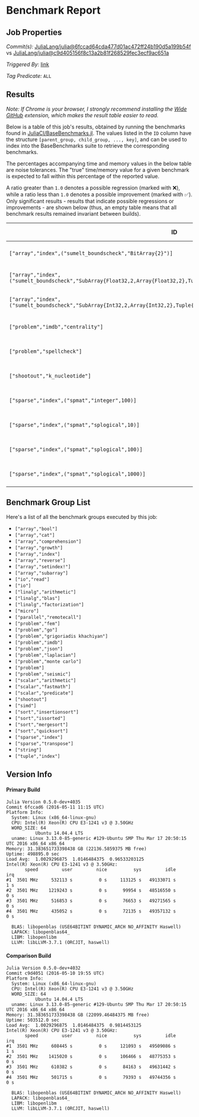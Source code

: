 # Benchmark Report

## Job Properties

*Commit(s):* [JuliaLang/julia@6fccad64cda477d01ac472ff24b190d5a199b54f](https://github.com/JuliaLang/julia/commit/6fccad64cda477d01ac472ff24b190d5a199b54f) vs [JuliaLang/julia@c9d405156f8c13a2b81f268529fec3ecf9ac651a](https://github.com/JuliaLang/julia/commit/c9d405156f8c13a2b81f268529fec3ecf9ac651a)

*Triggered By:* [link](https://github.com/JuliaLang/julia/pull/16260#issuecomment-218431340)

*Tag Predicate:* `ALL`

## Results

*Note: If Chrome is your browser, I strongly recommend installing the [Wide GitHub](https://chrome.google.com/webstore/detail/wide-github/kaalofacklcidaampbokdplbklpeldpj?hl=en)
extension, which makes the result table easier to read.*

Below is a table of this job's results, obtained by running the benchmarks found in
[JuliaCI/BaseBenchmarks.jl](https://github.com/JuliaCI/BaseBenchmarks.jl). The values
listed in the `ID` column have the structure `[parent_group, child_group, ..., key]`,
and can be used to index into the BaseBenchmarks suite to retrieve the corresponding
benchmarks.

The percentages accompanying time and memory values in the below table are noise tolerances. The "true"
time/memory value for a given benchmark is expected to fall within this percentage of the reported value.

A ratio greater than `1.0` denotes a possible regression (marked with :x:), while a ratio less
than `1.0` denotes a possible improvement (marked with :white_check_mark:). Only significant results - results
that indicate possible regressions or improvements - are shown below (thus, an empty table means that all
benchmark results remained invariant between builds).

| ID | time ratio | memory ratio |
|----|------------|--------------|
| `["array","index",("sumelt_boundscheck","BitArray{2}")]` | 1.23 (40.00%)  | 2.00 (1.00%) :x: |
| `["array","index",("sumelt_boundscheck","SubArray{Float32,2,Array{Float32,2},Tuple{UnitRange{Int64},UnitRange{Int64}},false}")]` | 2.16 (40.00%) :x: | Inf (1.00%) :x: |
| `["array","index",("sumelt_boundscheck","SubArray{Int32,2,Array{Int32,2},Tuple{UnitRange{Int64},UnitRange{Int64}},false}")]` | 2.10 (40.00%) :x: | Inf (1.00%) :x: |
| `["problem","imdb","centrality"]` | 1.03 (15.00%)  | 1.02 (1.00%) :x: |
| `["problem","spellcheck"]` | 0.94 (15.00%)  | 1.03 (1.00%) :x: |
| `["shootout","k_nucleotide"]` | 0.99 (15.00%)  | 1.13 (1.00%) :x: |
| `["sparse","index",("spmat","integer",100)]` | 1.18 (15.00%) :x: | 1.00 (1.00%)  |
| `["sparse","index",("spmat","splogical",10)]` | 1.23 (15.00%) :x: | 1.17 (1.00%) :x: |
| `["sparse","index",("spmat","splogical",100)]` | 1.04 (15.00%)  | 1.17 (1.00%) :x: |
| `["sparse","index",("spmat","splogical",1000)]` | 1.01 (15.00%)  | 1.09 (1.00%) :x: |

## Benchmark Group List

Here's a list of all the benchmark groups executed by this job:

- `["array","bool"]`
- `["array","cat"]`
- `["array","comprehension"]`
- `["array","growth"]`
- `["array","index"]`
- `["array","reverse"]`
- `["array","setindex!"]`
- `["array","subarray"]`
- `["io","read"]`
- `["io"]`
- `["linalg","arithmetic"]`
- `["linalg","blas"]`
- `["linalg","factorization"]`
- `["micro"]`
- `["parallel","remotecall"]`
- `["problem","fem"]`
- `["problem","go"]`
- `["problem","grigoriadis khachiyan"]`
- `["problem","imdb"]`
- `["problem","json"]`
- `["problem","laplacian"]`
- `["problem","monte carlo"]`
- `["problem"]`
- `["problem","seismic"]`
- `["scalar","arithmetic"]`
- `["scalar","fastmath"]`
- `["scalar","predicate"]`
- `["shootout"]`
- `["simd"]`
- `["sort","insertionsort"]`
- `["sort","issorted"]`
- `["sort","mergesort"]`
- `["sort","quicksort"]`
- `["sparse","index"]`
- `["sparse","transpose"]`
- `["string"]`
- `["tuple","index"]`

## Version Info

#### Primary Build

```
Julia Version 0.5.0-dev+4035
Commit 6fccad6 (2016-05-11 11:15 UTC)
Platform Info:
  System: Linux (x86_64-linux-gnu)
  CPU: Intel(R) Xeon(R) CPU E3-1241 v3 @ 3.50GHz
  WORD_SIZE: 64
           Ubuntu 14.04.4 LTS
  uname: Linux 3.13.0-85-generic #129-Ubuntu SMP Thu Mar 17 20:50:15 UTC 2016 x86_64 x86_64
Memory: 31.383651733398438 GB (22136.5859375 MB free)
Uptime: 498895.0 sec
Load Avg:  1.0029296875  1.0146484375  0.96533203125
Intel(R) Xeon(R) CPU E3-1241 v3 @ 3.50GHz: 
       speed         user         nice          sys         idle          irq
#1  3501 MHz     532113 s          0 s     113125 s   49133071 s          1 s
#2  3501 MHz    1219243 s          0 s      99954 s   48516550 s          0 s
#3  3501 MHz     516853 s          0 s      76653 s   49271565 s          0 s
#4  3501 MHz     435052 s          0 s      72135 s   49357132 s          0 s

  BLAS: libopenblas (USE64BITINT DYNAMIC_ARCH NO_AFFINITY Haswell)
  LAPACK: libopenblas64_
  LIBM: libopenlibm
  LLVM: libLLVM-3.7.1 (ORCJIT, haswell)

```

#### Comparison Build

```
Julia Version 0.5.0-dev+4032
Commit c9d4051 (2016-05-10 19:55 UTC)
Platform Info:
  System: Linux (x86_64-linux-gnu)
  CPU: Intel(R) Xeon(R) CPU E3-1241 v3 @ 3.50GHz
  WORD_SIZE: 64
           Ubuntu 14.04.4 LTS
  uname: Linux 3.13.0-85-generic #129-Ubuntu SMP Thu Mar 17 20:50:15 UTC 2016 x86_64 x86_64
Memory: 31.383651733398438 GB (22099.46484375 MB free)
Uptime: 503512.0 sec
Load Avg:  1.0029296875  1.0146484375  0.9814453125
Intel(R) Xeon(R) CPU E3-1241 v3 @ 3.50GHz: 
       speed         user         nice          sys         idle          irq
#1  3501 MHz     608445 s          0 s     121093 s   49509086 s          1 s
#2  3501 MHz    1415020 s          0 s     106466 s   48775353 s          0 s
#3  3501 MHz     610382 s          0 s      84163 s   49631442 s          0 s
#4  3501 MHz     501715 s          0 s      79393 s   49744356 s          0 s

  BLAS: libopenblas (USE64BITINT DYNAMIC_ARCH NO_AFFINITY Haswell)
  LAPACK: libopenblas64_
  LIBM: libopenlibm
  LLVM: libLLVM-3.7.1 (ORCJIT, haswell)

```

